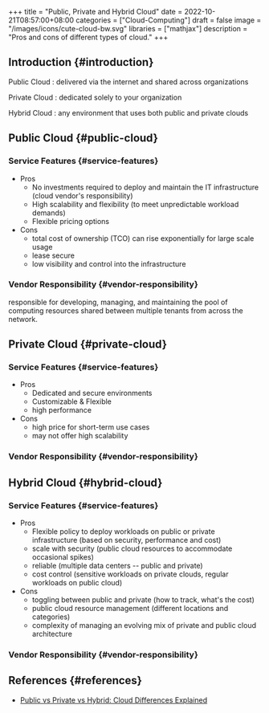 +++
title = "Public, Private and Hybrid Cloud"
date = 2022-10-21T08:57:00+08:00
categories = ["Cloud-Computing"]
draft = false
image = "/images/icons/cute-cloud-bw.svg"
libraries = ["mathjax"]
description = "Pros and cons of different types of cloud."
+++

## Introduction {#introduction}

Public Cloud
: delivered via the internet and shared across organizations

Private Cloud
: dedicated solely to your organization

Hybrid Cloud
: any environment that uses both public and private clouds


## Public Cloud {#public-cloud}


### Service Features {#service-features}

-   Pros
    -   No investments required to deploy and maintain the IT infrastructure (cloud vendor's responsibility)
    -   High scalability and flexibility (to meet unpredictable workload demands)
    -   Flexible pricing options
-   Cons
    -   total cost of ownership (TCO) can rise exponentially for large scale usage
    -   lease secure
    -   low visibility and control into the infrastructure


### Vendor Responsibility {#vendor-responsibility}

responsible for developing, managing, and maintaining the pool of computing resources shared between multiple tenants from across the network.


## Private Cloud {#private-cloud}


### Service Features {#service-features}

-   Pros
    -   Dedicated and secure environments
    -   Customizable &amp; Flexible
    -   high performance
-   Cons
    -   high price for short-term use cases
    -   may not offer high scalability


### Vendor Responsibility {#vendor-responsibility}


## Hybrid Cloud {#hybrid-cloud}


### Service Features {#service-features}

-   Pros
    -   Flexible policy to deploy workloads on public or private infrastructure (based on security, performance and cost)
    -   scale with security (public cloud resources to accommodate occasional spikes)
    -   reliable (multiple data centers -- public and private)
    -   cost control (sensitive workloads on private clouds, regular workloads on public cloud)
-   Cons
    -   toggling between public and private (how to track, what's the cost)
    -   public cloud resource management (different locations and categories)
    -   complexity of managing an evolving mix of private and public cloud architecture


### Vendor Responsibility {#vendor-responsibility}


## References {#references}

-   [Public vs Private vs Hybrid: Cloud Differences Explained](https://www.bmc.com/blogs/public-private-hybrid-cloud/#:~:text=Public%20cloud%20is%20cloud%20computing,both%20public%20and%20private%20clouds.)

